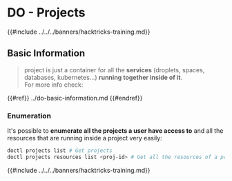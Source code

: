 # DO - Projects

{{#include ../../../banners/hacktricks-training.md}}

## Basic Information

> project is just a container for all the **services** (droplets, spaces, databases, kubernetes...) **running together inside of it**.\
> For more info check:

{{#ref}}
../do-basic-information.md
{{#endref}}

### Enumeration

It's possible to **enumerate all the projects a user have access to** and all the resources that are running inside a project very easily:

```bash
doctl projects list # Get projects
doctl projects resources list <proj-id> # Get all the resources of a project
```

{{#include ../../../banners/hacktricks-training.md}}




